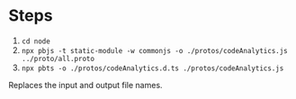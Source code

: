 # Steps


1. `cd node`
2. `npx pbjs -t static-module -w commonjs -o ./protos/codeAnalytics.js ../proto/all.proto`
3. `npx pbts -o ./protos/codeAnalytics.d.ts ./protos/codeAnalytics.js`

Replaces the input and output file names.

